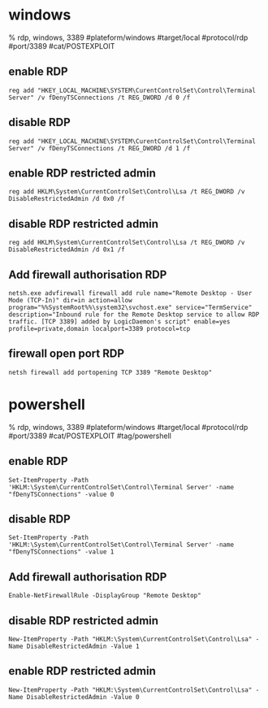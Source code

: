 # windows

% rdp, windows, 3389
#plateform/windows  #target/local  #protocol/rdp #port/3389 #cat/POSTEXPLOIT 


## enable RDP 
```
reg add "HKEY_LOCAL_MACHINE\SYSTEM\CurentControlSet\Control\Terminal Server" /v fDenyTSConnections /t REG_DWORD /d 0 /f
```

## disable RDP
```
reg add "HKEY_LOCAL_MACHINE\SYSTEM\CurentControlSet\Control\Terminal Server" /v fDenyTSConnections /t REG_DWORD /d 1 /f
```

## enable RDP restricted admin
```
reg add HKLM\System\CurrentControlSet\Control\Lsa /t REG_DWORD /v DisableRestrictedAdmin /d 0x0 /f
```

## disable RDP restricted admin
```
reg add HKLM\System\CurrentControlSet\Control\Lsa /t REG_DWORD /v DisableRestrictedAdmin /d 0x1 /f
```

## Add firewall authorisation RDP
```
netsh.exe advfirewall firewall add rule name="Remote Desktop - User Mode (TCP-In)" dir=in action=allow program="%%SystemRoot%%\system32\svchost.exe" service="TermService" description="Inbound rule for the Remote Desktop service to allow RDP traffic. [TCP 3389] added by LogicDaemon's script" enable=yes profile=private,domain localport=3389 protocol=tcp
```

## firewall open port RDP
```
netsh firewall add portopening TCP 3389 "Remote Desktop"
```

# powershell
% rdp, windows, 3389
#plateform/windows  #target/local  #protocol/rdp #port/3389 #cat/POSTEXPLOIT  #tag/powershell 

## enable RDP
```
Set-ItemProperty -Path 'HKLM:\System\CurrentControlSet\Control\Terminal Server' -name "fDenyTSConnections" -value 0
```

## disable RDP
```
Set-ItemProperty -Path 'HKLM:\System\CurrentControlSet\Control\Terminal Server' -name "fDenyTSConnections" -value 1
```

## Add firewall authorisation RDP
```
Enable-NetFirewallRule -DisplayGroup "Remote Desktop"
```

## disable RDP restricted admin
```
New-ItemProperty -Path "HKLM:\System\CurrentControlSet\Control\Lsa" -Name DisableRestrictedAdmin -Value 1
```

## enable RDP restricted admin
```
New-ItemProperty -Path "HKLM:\System\CurrentControlSet\Control\Lsa" -Name DisableRestrictedAdmin -Value 0
```